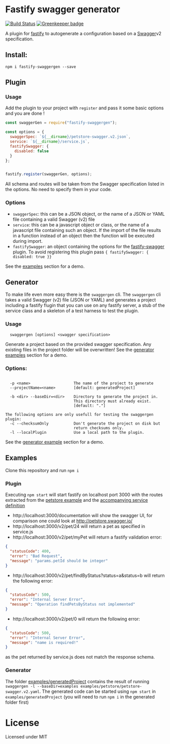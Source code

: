 # Fastify swagger generator
[![Build Status](https://travis-ci.org/seriousme/fastify-swaggergen.svg?branch=master)](https://travis-ci.org/seriousme/fastify-swaggergen)
[![Greenkeeper badge](https://badges.greenkeeper.io/seriousme/fastify-swaggergen.svg)](https://greenkeeper.io/)

A plugin for [fastify](https://www.fastify.io) to autogenerate a configuration based on a [Swagger](https://swagger.io/)v2 specification.

<a name="install"></a>
## Install: 
```
npm i fastify-swaggergen --save
```
<a name="plugin"></a>
## Plugin
<a name="pluginUsage"></a>
### Usage

Add the plugin to your project with `register` and pass it some basic options and you are done !
```javascript
const swaggerGen = require("fastify-swaggergen");

const options = {
  swaggerSpec: `${__dirname}/petstore-swagger.v2.json`,
  service: `${__dirname}/service.js`,
  fastifySwagger: {
    disabled: false
  }
};


fastify.register(swaggerGen, options);
```

All schema and routes will be taken from the Swagger specification listed in the options. No need to specify them in your code. 
<a name="pluginOptions"></a>
### Options
  - `swaggerSpec`: this can be a JSON object, or the name of a JSON or YAML file containing a valid Swagger (v2) file 
  - `service`: this can be a javascript object or class, or the name of a javascript file containing such an object. If the import of the file results in a function instead of an object then the function will be executed during import.
  - `fastifySwagger`: an object containing the options for the [fastify-swagger](https://github.com/fastify/fastify-swagger) plugin. To avoid registering this plugin pass `{ fastifySwagger: { disabled: true }}`

See the [examples](#examples) section for a demo.
<a name="generator"></a>
## Generator

To make life even more easy there is the `swaggergen` cli. The `swaggergen` cli takes a valid Swagger (v2) file (JSON or YAML) and generates a project including a fastify flugin that you can use on any fastify server, a stub of the service class and a skeleton of a test harness to test the plugin. 

<a name="generatorUsage"></a>
### Usage
```
  swaggergen [options] <swagger specification>
```
Generate a project based on the provided swagger specification.
Any existing files in the project folder will be overwritten!
See the [generator examples](#examples) section for a demo.
<a name="generatorOptions"></a>
### Options:
```

  -p <name>                   The name of the project to generate
  --projectName=<name>        [default: generatedProject]

  -b <dir> --baseDir=<dir>    Directory to generate the project in.
                              This directory must already exist.
                              [default: "."]

The following options are only usefull for testing the swaggergen plugin:
  -c --checksumOnly           Don't generate the project on disk but
                              return checksums only.
  -l --localPlugin            Use a local path to the plugin.
```
See the [generator example](#generatorExamples) section for a demo.

<a name="examples"></a>
## Examples
Clone this repository and run `npm i` 

<a name="pluginExamples"></a>
### Plugin
Executing `npm start` will start fastify on localhost port 3000 with the
routes extracted from the [petstore example](examples/petstore/petstore-swagger.v2.json) and the [accompanying service definition](examples/petstore/service.js)

* http://localhost:3000/documentation will show the swagger UI, for comparison one could look
  at http://petstore.swagger.io/
* http://localhost:3000/v2/pet/24 will return a pet as specified in service.js
* http://localhost:3000/v2/pet/myPet will return a fastify validation error:

```json
{
  "statusCode": 400,
  "error": "Bad Request",
  "message": "params.petId should be integer"
}
```

* http://localhost:3000/v2/pet/findByStatus?status=a&status=b will return
  the following error:

```json
{
  "statusCode": 500,
  "error": "Internal Server Error",
  "message": "Operation findPetsByStatus not implemented"
}
```

* http://localhost:3000/v2/pet/0 will return the following error:

```json
{
  "statusCode": 500,
  "error": "Internal Server Error",
  "message": "name is required!"
}
```

as the pet returned by service.js does not match the response schema.

<a name="generatorExamples"></a>
### Generator
The folder [examples/generatedProject](examples/generatedProject) contains the result of running `swaggergen -l --baseDir=examples examples/petstore/petstore-swagger.v2.yaml`. The generated code can be started using `npm start` in `examples/generatedProject` (you will need to run `npm i` in the generated folder first)
<a name="license"></a>


# License
Licensed under MIT

